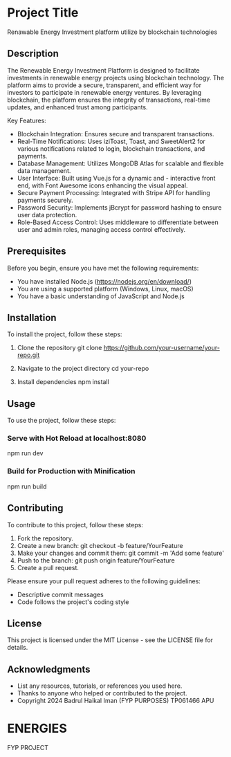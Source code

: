 # Project Title
Renawable Energy Investment platform utilize by blockchain technologies

## Description

The Renewable Energy Investment Platform is designed to facilitate investments in renewable energy projects using blockchain technology. The platform aims to provide a secure, transparent, and efficient way for investors to participate in renewable energy ventures. By leveraging blockchain, the platform ensures the integrity of transactions, real-time updates, and enhanced trust among participants.

Key Features:
- Blockchain Integration: Ensures secure and transparent transactions.
- Real-Time Notifications: Uses iziToast, Toast, and SweetAlert2 for various notifications related to login, blockchain transactions, and payments.
- Database Management: Utilizes MongoDB Atlas for scalable and flexible data management.
- User Interface: Built using Vue.js for a dynamic and - interactive front end, with Font Awesome icons enhancing the visual appeal.
- Secure Payment Processing: Integrated with Stripe API for handling payments securely.
- Password Security: Implements jBcrypt for password hashing to ensure user data protection.
- Role-Based Access Control: Uses middleware to differentiate between user and admin roles, managing access control effectively.

## Prerequisites
Before you begin, ensure you have met the following requirements:
- You have installed Node.js (https://nodejs.org/en/download/)
- You are using a supported platform (Windows, Linux, macOS)
- You have a basic understanding of JavaScript and Node.js

## Installation
To install the project, follow these steps:

1. Clone the repository
   git clone https://github.com/your-username/your-repo.git

2. Navigate to the project directory
   cd your-repo

3. Install dependencies
   npm install

## Usage
To use the project, follow these steps:

### Serve with Hot Reload at localhost:8080
   npm run dev

### Build for Production with Minification
   npm run build

## Contributing
To contribute to this project, follow these steps:

1. Fork the repository.
2. Create a new branch: git checkout -b feature/YourFeature
3. Make your changes and commit them: git commit -m 'Add some feature'
4. Push to the branch: git push origin feature/YourFeature
5. Create a pull request.

Please ensure your pull request adheres to the following guidelines:
- Descriptive commit messages
- Code follows the project's coding style

## License
This project is licensed under the MIT License - see the LICENSE file for details.

## Acknowledgments
- List any resources, tutorials, or references you used here.
- Thanks to anyone who helped or contributed to the project.
- Copyright 2024 Badrul Haikal Iman (FYP PURPOSES) TP061466 APU
  
# ENERGIES
FYP PROJECT
